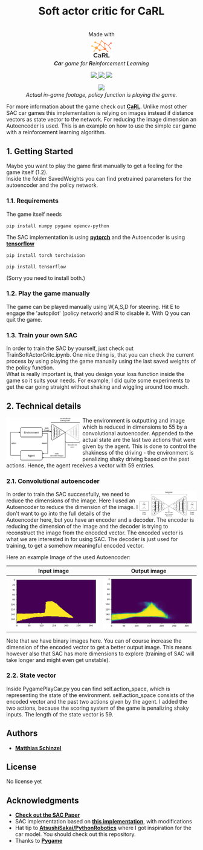 <h1 align="center">
Soft actor critic for CaRL
</h1>
<p align="center">
<br>
Made with
<br>
<a href="https://github.com/MatthiasSchinzel/CaRL">
<img src="ImageVideos/CaRL_200x200.png" align="center" width="12%">
</a>
<br>
<em><strong>Ca</strong>r game for <strong>R</strong>einforcement <strong>L</strong>earning</em>
<br>
</p>
<p align="center">
<a href="https://github.com/MatthiasSchinzel/CaRL/graphs/commit-activity">
    <img src="https://img.shields.io/badge/Maintained%3F-yes-green.svg">
</a>
<a href="https://github.com/MatthiasSchinzel">
    <img src="https://img.shields.io/badge/Need%20help%3F-Ask-27B89C">
</a>
<a href="https://github.com/MatthiasSchinzel">
    <img src="https://img.shields.io/badge/Car-Reinforcement%20Learning-red">
</a>
</p>
<p align="center">
  <img src="ImageVideos/sac_playing.gif">
  <br>
    <em>Actual in-game footage, policy function is playing the game.</em>
</p>

For more information about the game check out [**CaRL**](https://github.com/MatthiasSchinzel/CaRL). Unlike most other SAC car games this implementation is relying on images instead if distance vectors as state vector to the network. For reducing the image dimension an Autoencoder is used. This is an example on how to use the simple car game with a reinforcement learning algorithm.

## 1. Getting Started

Maybe you want to play the game first manually to get a feeling for the game itself (1.2).  
Inside the folder SavedWeights you can find pretrained parameters for the autoencoder and the policy network.

### 1.1. Requirements

The game itself needs
```
pip install numpy pygame opencv-python
```
The SAC implementation is using [**pytorch**](https://pytorch.org/) and the Autoencoder is using [**tensorflow**](https://www.tensorflow.org/install)
```
pip install torch torchvision
```
```
pip install tensorflow
```
(Sorry you need to install both.)

### 1.2. Play the game manually

The game can be played manually using W,A,S,D for steering. Hit E to engage the 'autopilot' (policy network) and R to disable it. With Q you can quit the game.


### 1.3. Train your own SAC

In order to train the SAC by yourself, just check out TrainSoftActorCritc.ipynb. One nice thing is, that you can check the current process by using playing the game manually using the last saved weights of the policy function.  
What is really important is, that you design your loss function inside the game so it suits your needs. For example, I did quite some experiments to get the car going straight without shaking and wiggling around too much.


## 2. Technical details

<img src="ImageVideos/RLwithAutoencoder.png" width="40%" align="left">
The environment is outputting and image which is reduced in dimensions to 55 by a convolutional autoencoder. Appended to the actual state are the last two actions that were given by the agent. This is done to control the shakiness of the driving - the environment is penalizing shaky driving based on the past actions. Hence, the agent receives a vector with 59 entries.  



### 2.1. Convolutional autoencoder

<img src="ImageVideos/AutoencoderImage.png" width="30%" align="right">

In order to train the SAC successfully, we need to reduce the dimensions of the image. Here I used an Autoencoder to reduce the dimension of the image. I don't want to go into the full details of the Autoencoder here, but you have an encoder and a decoder. The encoder is reducing the dimension of the image and the decoder is trying to reconstruct the image from the encoded vector. The encoded vector is what we are interested in for using SAC. The decoder is just used for training, to get a somehow meaningful encoded vector.

Here an example Image of the used Autoencoder:

Input image             |  Output image
:-------------------------:|:-------------------------:
![](ImageVideos/BeforeAutoencoder.png)  |  ![](ImageVideos/AfterAutoencoder.png)

Note that we have binary images here. You can of course increase the dimension of the encoded vector to get a better output image. This means however also that SAC has more dimensions to explore (training of SAC will take longer and might even get unstable).

### 2.2. State vector

Inside PygamePlayCar.py you can find self.action_space, which is representing the state of the environment. self.action_space consists of the encoded vector and the past two actions given by the agent. I added the two actions, because the scoring system of the game is penalizing shaky inputs. The length of the state vector is 59.

## Authors

* [**Matthias Schinzel**](https://github.com/MatthiasSchinzel)

## License

No license yet

## Acknowledgments
* [**Check out the SAC Paper**](https://arxiv.org/abs/1801.01290)
* SAC implementation based on [**this implementation**](https://github.com/vaishak2future/sac), with modifications
* Hat tip to [**AtsushiSakai/PythonRobotics**](https://github.com/AtsushiSakai/PythonRobotics) where I got inspiration for the car model. You should check out this repository.
* Thanks to [**Pygame**](https://www.pygame.org)
